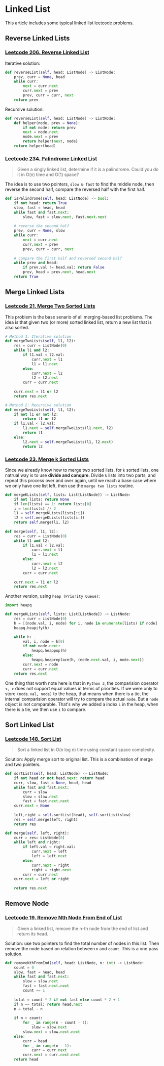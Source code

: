 # Linked List

This article includes some typical linked list leetcode problems.

## Reverse Linked Lists
### [Leetcode 206. Reverse Linked List](https://leetcode.com/problems/reverse-linked-list/)

Iterative solution:
```python
def reverseList(self, head: ListNode) -> ListNode:
    prev, curr = None, head
    while curr:
        next = curr.next
        curr.next = prev
        prev, curr = curr, next
    return prev
```

Recursive solution:
```python
def reverseList(self, head: ListNode) -> ListNode:
    def helper(node, prev = None):
        if not node: return prev
        next = node.next
        node.next = prev
        return helper(next, node)
    return helper(head)
```

### [Leetcode 234. Palindrome Linked List](https://leetcode.com/problems/palindrome-linked-list/)

> Given a singly linked list, determine if it is a palindrome. Could you do it in O(n) time and O(1) space?

The idea is to use two pointers, `slow & fast` to find the middle node, then reverse the second half, compare the reversed half with the first half.

```python 
def isPalindrome(self, head: ListNode) -> bool:
    if not head: return True
    slow, fast = head, head
    while fast and fast.next:
        slow, fast = slow.next, fast.next.next
    
    # reverse the second half
    prev, curr = None, slow
    while curr:
        next = curr.next
        curr.next = prev
        prev, curr = curr, next
    
    # compare the first half and reversed second half
    while prev and head:
        if prev.val != head.val: return False
        prev, head = prev.next, head.next
    return True
```

## Merge Linked Lists

### [Leetcode 21. Merge Two Sorted Lists](https://leetcode.com/problems/merge-two-sorted-lists/)

This problem is the base senario of all merging-based list problems. The idea is that given two (or more) sorted linked list, return a new list that is also sorted.

```python
# Method 1: Iterative solution
def mergeTwoLists(self, l1, l2):
    res = curr = ListNode(0)
    while l1 and l2:
        if l1.val < l2.val:
            curr.next = l1
            l1 = l1.next
        else:
            curr.next = l2
            l2 = l2.next
        curr = curr.next
    
    curr.next = l1 or l2
    return res.next

# Method 2: Recursive solution
def mergeTwoLists(self, l1, l2):
    if not l1 or not l2: 
        return l1 or l2
    if l1.val < l2.val:
        l1.next = self.mergeTwoLists(l1.next, l2)
        return l1
    else:
        l2.next = self.mergeTwoLists(l1, l2.next)
        return l2
```

### [Leetcode 23. Merge k Sorted Lists](https://leetcode.com/problems/merge-k-sorted-lists/)
Since we already know how to merge two sorted lists, for `k` sorted lists, one natrual way is to use **divide and conqure**. Divide `k` lists into two parts, and repeat this process over and over again, until we reach a base case where we only have one list left, then use the `merge two lists` routine.

```python
def mergeKLists(self, lists: List[ListNode]) -> ListNode:
    if not lists: return None
    if len(lists) == 1: return lists[0]
    i = len(lists) // 2
    l1 = self.mergeKLists(lists[:i])
    l2 = self.mergeKLists(lists[i:])
    return self.merge(l1, l2)
    
def merge(self, l1, l2):
    res = curr = ListNode(0)
    while l1 and l2:
        if l1.val < l2.val:
            curr.next = l1
            l1 = l1.next
        else:
            curr.next = l2
            l2 = l2.next
        curr = curr.next
    
    curr.next = l1 or l2
    return res.next
```

Another version, using `heap (Priority Queue)`:
```python
import heapq

def mergeKLists(self, lists: List[ListNode]) -> ListNode:
    res = curr = ListNode(0)
    h = [(node.val, i, node) for i, node in enumerate(lists) if node]
    heapq.heapify(h)

    while h:
        val, i, node = h[0]
        if not node.next:
            heapq.heappop(h)
        else:
            heapq.heapreplace(h, (node.next.val, i, node.next))
        curr.next = node
        curr = curr.next
    return res.next
```

One thing that worth note here is that in `Python 3`, the comparision operator `<, >` does not support equal values in terms of priorities. If we were only to store `(node.val, node)` to the heap, that means when there is a tie, the internal comparision operator will try to compare the actual `node`. But a `node` object is not comparable. That's why we added a index   `i` in the heap, when there is a tie, we then use `i` to compare.

## Sort Linked List

### [Leetcode 148. Sort List](https://leetcode.com/problems/sort-list/)
> Sort a linked list in O(n log n) time using constant space complexity.

Solution: Apply merge sort to original list. This is a combination of merge and two pointers.
```python
def sortList(self, head: ListNode) -> ListNode:
    if not head or not head.next: return head
    curr, slow, fast = None, head, head
    while fast and fast.next:
        curr = slow
        slow = slow.next
        fast = fast.next.next
    curr.next = None
    
    left,right = self.sortList(head), self.sortList(slow)
    res = self.merge(left, right)
    return res

def merge(self, left, right):
    curr = res= ListNode(0)
    while left and right:
        if left.val < right.val:
            curr.next = left
            left = left.next
        else:
            curr.next = right
            right = right.next
        curr = curr.next
    curr.next = left or right
    
    return res.next
```

## Remove Node

### [Leetcode 19. Remove Nth Node From End of List](https://leetcode.com/problems/remove-nth-node-from-end-of-list/)
> Given a linked list, remove the n-th node from the end of list and return its head.

Solution: use two pointers to find the total number of nodes in this list. Then remove the node based on relation between `n` and `count`. This is a one pass solution.

```python
def removeNthFromEnd(self, head: ListNode, n: int) -> ListNode:
    count = 0
    slow, fast = head, head
    while fast and fast.next:
        slow = slow.next
        fast = fast.next.next
        count += 1
    
    total = count * 2 if not fast else count * 2 + 1
    if n == total: return head.next
    n = total - n
    
    if n > count:
        for _ in range(n - count - 1):
            slow = slow.next
        slow.next = slow.next.next
    else:
        curr = head
        for _ in range(n - 1):
            curr = curr.next
        curr.next = curr.next.next
    return head
```
